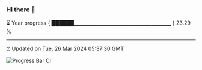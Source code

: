 ### Hi there 👋

⏳ Year progress { ██████▁▁▁▁▁▁▁▁▁▁▁▁▁▁▁▁▁▁▁▁▁▁▁▁ } 23.29 %

---

⏰ Updated on Tue, 26 Mar 2024 05:37:30 GMT

![Progress Bar CI](https://github.com/IshwaranRudhara/GIT-ACTION/workflows/Progress%20Bar%20CI/badge.svg)
